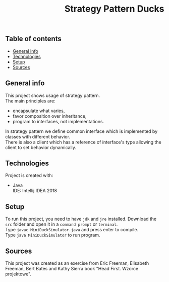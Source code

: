 <h1 align="right">Strategy Pattern Ducks</h1><br>

## Table of contents
* [General info](#general-info)
* [Technologies](#technologies)
* [Setup](#setup)
* [Sources](#sources)

## General info
This project shows usage of strategy pattern.  
The main principles are:
* encapsulate what varies,
* favor composition over inheritance,
* program to interfaces, not implementations.  

In strategy pattern we define common interface which is implemented by classes with different behavior.  
There is also a client which has a reference of interface's type allowing the client to set behavior dynamically.

## Technologies
Project is created with:
* Java  
IDE: Intellij IDEA 2018

## Setup
To run this project, you need to have `jdk` and `jre` installed.
Download the `src` folder and open it in a `command prompt` or `terminal`.  
Type `javac MiniDuckSimulator.java` and press enter to compile.  
Type `java MiniDuckSimulator` to run program.

## Sources
This project was created as an exercise from Eric Freeman, Elisabeth Freeman, Bert Bates and Kathy Sierra book "Head First. Wzorce projektowe".
